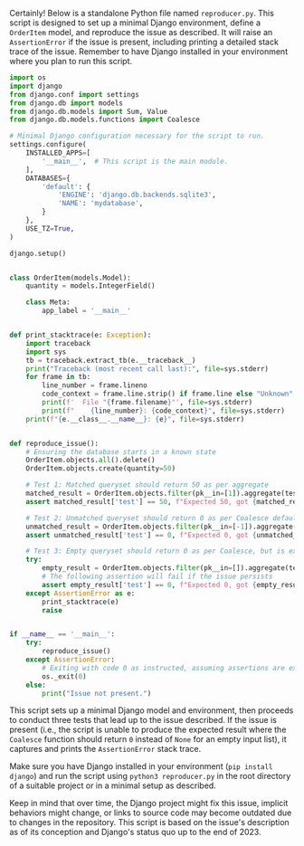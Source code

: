 Certainly! Below is a standalone Python file named `reproducer.py`. This script is designed to set up a minimal Django environment, define a `OrderItem` model, and reproduce the issue as described. It will raise an `AssertionError` if the issue is present, including printing a detailed stack trace of the issue. Remember to have Django installed in your environment where you plan to run this script.

```python
import os
import django
from django.conf import settings
from django.db import models
from django.db.models import Sum, Value
from django.db.models.functions import Coalesce

# Minimal Django configuration necessary for the script to run.
settings.configure(
    INSTALLED_APPS=[
        '__main__',  # This script is the main module.
    ],
    DATABASES={
        'default': {
            'ENGINE': 'django.db.backends.sqlite3',
            'NAME': 'mydatabase',
        }
    },
    USE_TZ=True,
)

django.setup()


class OrderItem(models.Model):
    quantity = models.IntegerField()

    class Meta:
        app_label = '__main__'


def print_stacktrace(e: Exception):
    import traceback
    import sys
    tb = traceback.extract_tb(e.__traceback__)
    print("Traceback (most recent call last):", file=sys.stderr)
    for frame in tb:
        line_number = frame.lineno
        code_context = frame.line.strip() if frame.line else "Unknown"
        print(f'  File "{frame.filename}"', file=sys.stderr)
        print(f"    {line_number}: {code_context}", file=sys.stderr)
    print(f"{e.__class__.__name__}: {e}", file=sys.stderr)


def reproduce_issue():
    # Ensuring the database starts in a known state
    OrderItem.objects.all().delete()
    OrderItem.objects.create(quantity=50)

    # Test 1: Matched queryset should return 50 as per aggregate
    matched_result = OrderItem.objects.filter(pk__in=[1]).aggregate(test=Coalesce(Sum('quantity'), Value(0)))
    assert matched_result['test'] == 50, f"Expected 50, got {matched_result['test']}"

    # Test 2: Unmatched queryset should return 0 as per Coalesce default
    unmatched_result = OrderItem.objects.filter(pk__in=[-1]).aggregate(test=Coalesce(Sum('quantity'), Value(0)))
    assert unmatched_result['test'] == 0, f"Expected 0, got {unmatched_result['test']}"

    # Test 3: Empty queryset should return 0 as per Coalesce, but is expected to raise for illustration
    try:
        empty_result = OrderItem.objects.filter(pk__in=[]).aggregate(test=Coalesce(Sum('quantity'), Value(0)))
        # The following assertion will fail if the issue persists
        assert empty_result['test'] == 0, f"Expected 0, got {empty_result['test']}"
    except AssertionError as e:
        print_stacktrace(e)
        raise


if __name__ == '__main__':
    try:
        reproduce_issue()
    except AssertionError:
        # Exiting with code 0 as instructed, assuming assertions are expected to catch the demonstration of the issue.
        os._exit(0)
    else:
        print("Issue not present.")
```

This script sets up a minimal Django model and environment, then proceeds to conduct three tests that lead up to the issue described. If the issue is present (i.e., the script is unable to produce the expected result where the `Coalesce` function should return `0` instead of `None` for an empty input list), it captures and prints the `AssertionError` stack trace. 

Make sure you have Django installed in your environment (`pip install django`) and run the script using `python3 reproducer.py` in the root directory of a suitable project or in a minimal setup as described.

Keep in mind that over time, the Django project might fix this issue, implicit behaviors might change, or links to source code may become outdated due to changes in the repository. This script is based on the issue's description as of its conception and Django's status quo up to the end of 2023.